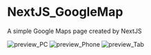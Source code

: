 # NextJS_GoogleMap
A simple Google Maps page created by NextJS

![preview_PC](https://i.ibb.co/JrFbngQ/image.png)
![preview_Phone](https://i.ibb.co/TchbPkY/image.png)
![preview_Tab](https://i.ibb.co/p3QpVyc/image.png)
